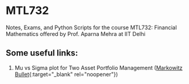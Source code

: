 # MTL732
 Notes, Exams, and Python Scripts for the course MTL732: Financial Mathematics offered by Prof. Aparna Mehra at IIT Delhi

## Some useful links:
 1) Mu vs Sigma plot for Two Asset Portfolio Management ([Markowitz Bullet](https://www.desmos.com/calculator/6je4maoq7c){:target="_blank" rel="noopener"})
